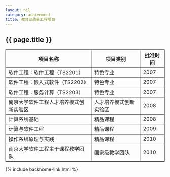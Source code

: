 ```yaml
---
layout: nil
category: achivement
title: 教育部质量工程项目
---
```


## {{  page.title  }}

<table border="1">
  <tr>
    <th>项目名称</th>
    <th>项目类别</th>
    <th>批准时间</th>
  </tr>
  <tr>
    <td>软件工程：软件工程（TS2201）</td>
    <td>特色专业</td>
    <td>2007</td>
  </tr>
  <tr>
    <td>软件工程：嵌入式软件（TS2202）</td>
    <td>特色专业</td>
    <td>2007</td>
  </tr>
  <tr>
    <td>软件工程：服务计算（TS2203）</td>
    <td>特色专业</td>
    <td>2007</td>
  </tr>
  <tr>
    <td>南京大学软件工程人才培养模式创新实验区</td>
    <td>人才培养模式创新实验区</td>
    <td>2008</td>
  </tr>
  <tr>
    <td>计算系统基础</td>
    <td>精品课程</td>
    <td>2008</td>
  </tr>
  <tr>
    <td>计算与软件工程</td>
    <td>精品课程</td>
    <td>2009</td>
  </tr>
  <tr>
    <td>操作系统原理与实践</td>
    <td>精品课程</td>
    <td>2010</td>
  </tr>
  <tr>
    <td>南京大学软件工程主干课程教学团队</td>
    <td>国家级教学团队</td>
    <td>2010</td>
  </tr>
</table>

{% include backhome-link.html %}
